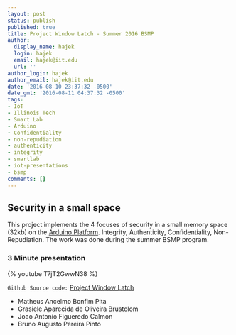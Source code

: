 ```yaml
---
layout: post
status: publish
published: true
title: Project Window Latch - Summer 2016 BSMP
author:
  display_name: hajek
  login: hajek
  email: hajek@iit.edu
  url: ''
author_login: hajek
author_email: hajek@iit.edu
date: '2016-08-10 23:37:32 -0500'
date_gmt: '2016-08-11 04:37:32 -0500'
tags:
- IoT
- Illinois Tech
- Smart Lab
- Arduino
- Confidentiality
- non-repudiation
- authenticity
- integrity
- smartlab
- iot-presentations
- bsmp
comments: []
---
```

## Security in a small space

This project implements the 4 focuses of security in a small memory space (32kb) on the [Arduino Platform](https://www.arduino.cc/ "Arduino Platform").  Integrity, Authenticity, Confidentiality, Non-Repudiation.  The work was done during the summer BSMP program.

### 3 Minute presentation

{% youtube T7jT2GwwN38 %}

```Github Source code:``` [Project Window Latch](https://github.com/illinoistech-itm/windowlatch "Project Window Latch")

* Matheus Ancelmo Bonfim Pita
* Grasiele Aparecida de Oliveira Brustolom
* Joao Antonio Figueredo Calmon
* Bruno Augusto Pereira Pinto
